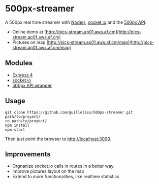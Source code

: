 500px-streamer
==============

A 500px real time streamer with [Nodejs](http://nodejs.org), [socket.io](http://socket.io) and the [500px API](https://github.com/500px/api-documentation).

* Online demo at [http://pics-stream.ap01.aws.af.cm](http://pics-stream.ap01.aws.af.cm)
* Pictures on map [http://pics-stream.ap01.aws.af.cm/map](http://pics-stream.ap01.aws.af.cm/map)

## Modules

* [Express 4](http://expressjs.com)
* [socket.io](http://socket.io)
* [500px API wrapper](http://ro-ka.github.io/node-500px/)

## Usage

	git clone https://github.com/guilleliss/500px-streamer.git path/to/proyect/
	cd path/to/proyect/
	npm install
	npm start

Then just point the browser to [http://localhost:3000](http://localhost:3000).

## Improvements

* Orgnanize socket.io calls in routes in a better way. 
* Improve pictures layout on the map
* Extend to more functionalities, like realtime statistics